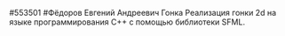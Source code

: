 #553501
#Фёдоров Евгений Андреевич
Гонка
Реализация гонки 2d на языке программирования С++ с помощью библиотеки SFML.
